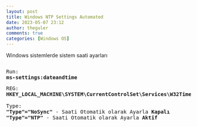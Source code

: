 ```yaml
---
layout: post
title: Windows NTP Settings Automated
date: 2023-05-07 23:12
author: theguler
comments: true
categories: [Windows OS]
---
```

<!-- wp:paragraph -->
<p>Windows sistemlerde sistem saati ayarları</p>
<!-- /wp:paragraph -->

<!-- wp:image {"id":7068,"sizeSlug":"large","linkDestination":"none"} -->
<figure class="wp-block-image size-large"><img src="https://theguler.wordpress.com/wp-content/uploads/2023/05/reg.jpg?w=256" alt="" class="wp-image-7068" /></figure>
<!-- /wp:image -->

<!-- wp:preformatted -->
<pre class="wp-block-preformatted">Run:
<strong>ms-settings:dateandtime</strong></pre>
<!-- /wp:preformatted -->

<!-- wp:preformatted -->
<pre class="wp-block-preformatted">REG:
<strong>HKEY_LOCAL_MACHINE\SYSTEM\CurrentControlSet\Services\W32Time\Parameters</strong>

Type:
<strong>"Type"="NoSync" </strong>- Saati Otomatik olarak Ayarla <strong>Kapalı</strong>
<strong>"Type"="NTP" </strong>- Saati Otomatik olarak Ayarla <strong>Aktif</strong></pre>
<!-- /wp:preformatted -->

